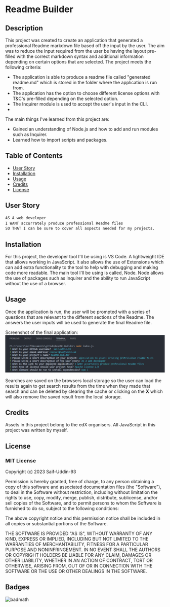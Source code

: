 # Readme Builder

## Description

This project was created to create an application that generated a professional Readme markdown file based off the input by the user. The aim was to reduce the input required from the user be having the layout pre-filled with the correct markdown syntax and additional information depending on certain options that are selected. The project meets the following criteria:

* The application is able to produce a readme file called "generated readme.md" which is stored in the folder where the application is run from.
* The application has the option to choose different license options with T&C's pre-filled depending on the selected option.
* The Inquirer module is used to accept the user's input in the CLI.
* 

The main things I've learned from this project are:

* Gained an understanding of Node.js and how to add and run modules such as Inquirer.
* Learned how to import scripts and packages.


## Table of Contents

- [User Story](#user-story)
- [Installation](#installation)
- [Usage](#usage)
- [Credits](#credits)
- [License](#license)

## User Story

```md
AS A web developer
I WANT accurrately produce professional Readme files
SO THAT I can be sure to cover all aspects needed for my projects.
```

## Installation

For this project, the developer tool I'll be using is VS Code. A lightweight IDE that allows working in JavaScript. It also allows the use of Extensions which can add extra functionality to the tool to help with debugging and making code more readable. The main tool I'll be using is called, Node. Node allows the use of packages such as Inquirer and the ability to run JavaScript without the use of a browser.

## Usage

Once the application is run, the user will be prompted with a series of questions that are relevant to the different sections of the Readme. The answers the user inputs will be used to generate the final Readme file.

Screenshot of the final application:
![Screenshot of final application](./images/screenshot.png)

Searches are saved on the browsers local storage so the user can load the results again to get search results from the time when they made that search and can be deleted by clearing the cache or clicking on the <b>X</b> which will also remove the saved result from the local storage.

## Credits

Assets in this project belong to the edX organisers. All JavaScript in this project was written by myself.

## License
### MIT License

Copyright (c) 2023 Saif-Uddin-93

Permission is hereby granted, free of charge, to any person obtaining a copy of this software and associated documentation files (the "Software"), to deal in the Software without restriction, including without limitation the rights to use, copy, modify, merge, publish, distribute, sublicense, and/or sell copies of the Software, and to permit persons to whom the Software is furnished to do so, subject to the following conditions:

The above copyright notice and this permission notice shall be included in all copies or substantial portions of the Software.

THE SOFTWARE IS PROVIDED "AS IS", WITHOUT WARRANTY OF ANY KIND, EXPRESS OR IMPLIED, INCLUDING BUT NOT LIMITED TO THE WARRANTIES OF MERCHANTABILITY, FITNESS FOR A PARTICULAR PURPOSE AND NONINFRINGEMENT. IN NO EVENT SHALL THE AUTHORS OR COPYRIGHT HOLDERS BE LIABLE FOR ANY CLAIM, DAMAGES OR OTHER LIABILITY, WHETHER IN AN ACTION OF CONTRACT, TORT OR OTHERWISE, ARISING FROM, OUT OF OR IN CONNECTION WITH THE SOFTWARE OR THE USE OR OTHER DEALINGS IN THE SOFTWARE.

## Badges

![badmath](https://img.shields.io/github/languages/top/lernantino/badmath)